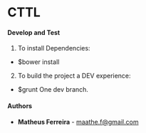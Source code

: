 CTTL
==========

#### Develop and Test
1. To install Dependencies:
  * $bower install

2. To build the project a DEV experience:
  * $grunt 
  		One dev branch.

#### Authors

* **Matheus Ferreira** - <maathe.f@gmail.com>
